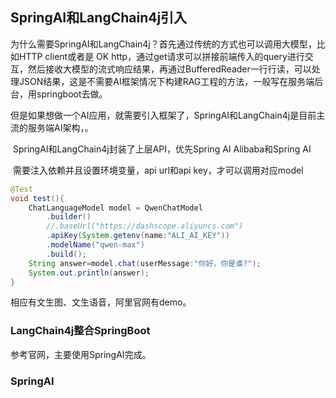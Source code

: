 ## SpringAI和LangChain4j引入

​	为什么需要SpringAI和LangChain4j？首先通过传统的方式也可以调用大模型，比如HTTP client或者是 OK http，通过get请求可以拼接前端传入的query进行交互，然后接收大模型的流式响应结果，再通过BufferedReader一行行读，可以处理JSON结果，这是不需要AI框架情况下构建RAG工程的方法，一般写在服务端后台，用springboot去做。

​	但是如果想做一个AI应用，就需要引入框架了，SpringAI和LangChain4j是目前主流的服务端AI架构，。

​	SpringAI和LangChain4j封装了上层API，优先Spring AI Alibaba和Spring AI

​	需要注入依赖并且设置环境变量，api url和api key，才可以调用对应model

```java
@Test
void test(){
	ChatLanguageModel model = QwenChatModel
		.builder()
		//.baseUrl("https://dashscope.aliyuncs.com")
		.apiKey(System.getenv(name:"ALI_AI_KEY"))
		.modelName("qwen-max")
		.build();
	String answer=model.chat(userMessage:"你好，你是谁?");
	System.out.println(answer);
}
```

相应有文生图、文生语音，阿里官网有demo。

### LangChain4j整合SpringBoot

参考官网，主要使用SpringAI完成。

### SpringAI
